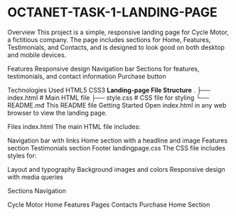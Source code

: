 # OCTANET-TASK-1-LANDING-PAGE

Overview This project is a simple, responsive landing page for Cycle Motor, a fictitious company. The page includes sections for Home, Features, Testimonials, and Contacts, and is designed to look good on both desktop and mobile devices.

Features Responsive design Navigation bar Sections for features, testimonials, and contact information Purchase button

Technologies Used HTML5 CSS3
<b>Landing-page File Structure</b> . 
├── index.html # Main HTML file ├── style.css # CSS file for styling └── README.md 
This README file Getting Started Open index.html in any web browser to view the landing page.

Files index.html The main HTML file includes:

Navigation bar with links Home section with a headline and image Features section Testimonials section Footer landingpage.css The CSS file includes styles for:

Layout and typography Background images and colors Responsive design with media queries

Sections Navigation

Cycle Motor
Home
Features
Pages
Contacts
Purchase
Home Section
